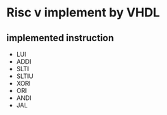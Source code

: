 # Risc v implement by VHDL

## implemented instruction

- LUI
- ADDI
- SLTI
- SLTIU
- XORI
- ORI
- ANDI
- JAL
